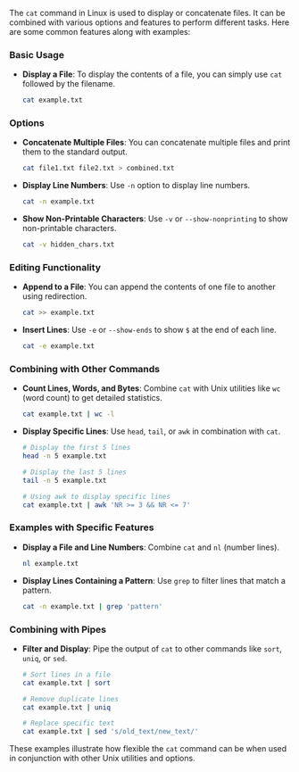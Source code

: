  The `cat` command in Linux is used to display or concatenate files. It can be combined with various options and features to perform different tasks. Here are some common features along with examples:

### Basic Usage
- **Display a File**: To display the contents of a file, you can simply use `cat` followed by the filename.
  ```sh
  cat example.txt
  ```

### Options
- **Concatenate Multiple Files**: You can concatenate multiple files and print them to the standard output.
  ```sh
  cat file1.txt file2.txt > combined.txt
  ```

- **Display Line Numbers**: Use `-n` option to display line numbers.
  ```sh
  cat -n example.txt
  ```

- **Show Non-Printable Characters**: Use `-v` or `--show-nonprinting` to show non-printable characters.
  ```sh
  cat -v hidden_chars.txt
  ```

### Editing Functionality
- **Append to a File**: You can append the contents of one file to another using redirection.
  ```sh
  cat >> example.txt
  ```

- **Insert Lines**: Use `-e` or `--show-ends` to show `$` at the end of each line.
  ```sh
  cat -e example.txt
  ```

### Combining with Other Commands
- **Count Lines, Words, and Bytes**: Combine `cat` with Unix utilities like `wc` (word count) to get detailed statistics.
  ```sh
  cat example.txt | wc -l
  ```

- **Display Specific Lines**: Use `head`, `tail`, or `awk` in combination with `cat`.
  ```sh
  # Display the first 5 lines
  head -n 5 example.txt
  
  # Display the last 5 lines
  tail -n 5 example.txt
  
  # Using awk to display specific lines
  cat example.txt | awk 'NR >= 3 && NR <= 7'
  ```

### Examples with Specific Features
- **Display a File and Line Numbers**: Combine `cat` and `nl` (number lines).
  ```sh
  nl example.txt
  ```

- **Display Lines Containing a Pattern**: Use `grep` to filter lines that match a pattern.
  ```sh
  cat -n example.txt | grep 'pattern'
  ```

### Combining with Pipes
- **Filter and Display**: Pipe the output of `cat` to other commands like `sort`, `uniq`, or `sed`.
  ```sh
  # Sort lines in a file
  cat example.txt | sort
  
  # Remove duplicate lines
  cat example.txt | uniq
  
  # Replace specific text
  cat example.txt | sed 's/old_text/new_text/'
  ```

These examples illustrate how flexible the `cat` command can be when used in conjunction with other Unix utilities and options.

